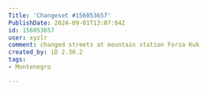 ```yaml
---
Title: 'Changeset #156053657'
PublishDate: 2024-09-01T13:07:04Z
id: 156053657
user: xyzlr
comment: changed streets at mountain station Forza Kuk
created_by: iD 2.30.2
tags:
- Montenegro

---
```

